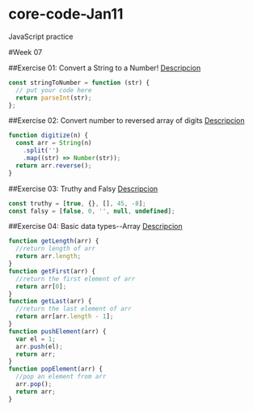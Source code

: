 # core-code-Jan11

JavaScript practice

#Week 07

##Exercise 01: Convert a String to a Number!
[Descripcion](https://www.codewars.com/kata/544675c6f971f7399a000e79/train/javascript)

```javascript
const stringToNumber = function (str) {
  // put your code here
  return parseInt(str);
};
```

##Exercise 02: Convert number to reversed array of digits
[Descripcion](https://www.codewars.com/kata/5583090cbe83f4fd8c000051/train/javascript)

```javascript
function digitize(n) {
  const arr = String(n)
    .split('')
    .map((str) => Number(str));
  return arr.reverse();
}
```

##Exercise 03: Truthy and Falsy
[Descripcion](https://www.codewars.com/kata/595c2988d946a13298000157/train/javascript)

```javascript
const truthy = [true, {}, [], 45, -8];
const falsy = [false, 0, '', null, undefined];
```

##Exercise 04: Basic data types--Array
[Descripcion](https://www.codewars.com/kata/571effabb625ed9b0600107a/train/javascript)

```javascript
function getLength(arr) {
  //return length of arr
  return arr.length;
}
function getFirst(arr) {
  //return the first element of arr
  return arr[0];
}
function getLast(arr) {
  //return the last element of arr
  return arr[arr.length - 1];
}
function pushElement(arr) {
  var el = 1;
  arr.push(el);
  return arr;
}
function popElement(arr) {
  //pop an element from arr
  arr.pop();
  return arr;
}
```
